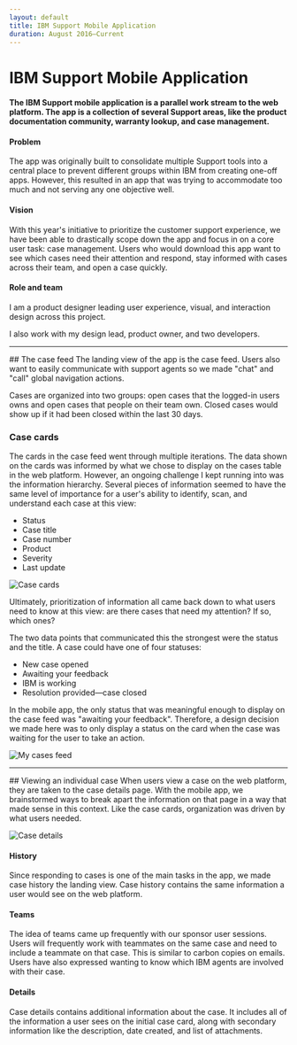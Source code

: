 ```yaml
---
layout: default
title: IBM Support Mobile Application
duration: August 2016—Current
---
```


# IBM Support Mobile Application

#### The IBM Support mobile application is a parallel work stream to the web platform. The app is a collection of several Support areas, like the product documentation community, warranty lookup, and case management.

#### Problem
The app was originally built to consolidate multiple Support tools into a central place to prevent different groups within IBM from creating one-off apps. However, this resulted in an app that was trying to accommodate too much and not serving any one objective well.

#### Vision
With this year's initiative to prioritize the customer support experience, we have been able to drastically scope down the app and focus in on a core user task: case management. Users who would download this app want to see which cases need their attention and respond, stay informed with cases across their team, and open a case quickly.

#### Role and team
I am a product designer leading user experience, visual, and interaction design across this project.

I also work with my design lead, product owner, and two developers.
<hr>
## The case feed
The landing view of the app is the case feed. Users also want to easily communicate with support agents so we made "chat" and "call" global navigation actions.

Cases are organized into two groups: open cases that the logged-in users owns and open cases that people on their team own. Closed cases would show up if it had been closed within the last 30 days.

### Case cards
The cards in the case feed went through multiple iterations. The data shown on the cards was informed by what we chose to display on the cases table in the web platform. However, an ongoing challenge I kept running into was the information hierarchy. Several pieces of information seemed to have the same level of importance for a user's ability to identify, scan, and understand each case at this view:
- Status
- Case title
- Case number
- Product
- Severity
- Last update

![Case cards](../../images/mobile-case-cards.png)

Ultimately, prioritization of information all came back down to what users need to know at this view: are there cases that need my attention? If so, which ones?

The two data points that communicated this the strongest were the status and the title. A case could have one of four statuses:
- New case opened
- Awaiting your feedback
- IBM is working
- Resolution provided—case closed

In the mobile app, the only status that was meaningful enough to display on the case feed was "awaiting your feedback". Therefore, a design decision we made here was to only display a status on the card when the case was waiting for the user to take an action.

![My cases feed](../../images/support-mobile-my-cases-4.gif)
<hr>
## Viewing an individual case
When users view a case on the web platform, they are taken to the case details page. With the mobile app, we brainstormed ways to break apart the information on that page in a way that made sense in this context. Like the case cards, organization was driven by what users needed.

![Case details](../../images/support-mobile-tab-screens.png)
#### History
Since responding to cases is one of the main tasks in the app, we made case history the landing view. Case history contains the same information a user would see on the web platform.   

#### Teams
The idea of teams came up frequently with our sponsor user sessions. Users will frequently work with teammates on the same case and need to include a teammate on that case. This is similar to carbon copies on emails. Users have also expressed wanting to know which IBM agents are involved with their case.

#### Details
Case details contains additional information about the case. It includes all of the information a user sees on the initial case card, along with secondary information like the description, date created, and list of attachments.
